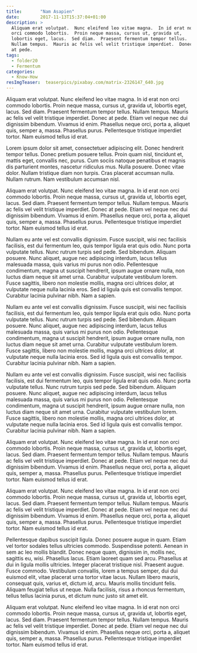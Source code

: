 ```yaml
---
title:       "Nam Asapien"
date:        2017-11-13T15:37:04+01:00
description: >
  Aliquam erat volutpat.  Nunc eleifend leo vitae magna.  In id erat non
  orci commodo lobortis.  Proin neque massa, cursus ut, gravida ut,
  lobortis eget, lacus.  Sed diam.  Praesent fermentum tempor tellus.
  Nullam tempus.  Mauris ac felis vel velit tristique imperdiet.  Donec
  at pede.
tags:
  - folder20
  - Fermentum
categories:
  - Know-How
resImgTeaser:  teaserpics/pixabay.com/matrix-2326147_640.jpg
---
```


Aliquam erat volutpat.  Nunc eleifend leo vitae magna.  In id erat non
orci commodo lobortis.  Proin neque massa, cursus ut, gravida ut,
lobortis eget, lacus.  Sed diam.  Praesent fermentum tempor tellus.
Nullam tempus.  Mauris ac felis vel velit tristique imperdiet.  Donec
at pede.  Etiam vel neque nec dui dignissim bibendum.  Vivamus id
enim.  Phasellus neque orci, porta a, aliquet quis, semper a, massa.
Phasellus purus.  Pellentesque tristique imperdiet tortor.  Nam
euismod tellus id erat.

Lorem ipsum dolor sit amet, consectetuer adipiscing elit.  Donec
hendrerit tempor tellus.  Donec pretium posuere tellus.  Proin quam
nisl, tincidunt et, mattis eget, convallis nec, purus.  Cum sociis
natoque penatibus et magnis dis parturient montes, nascetur ridiculus
mus.  Nulla posuere.  Donec vitae dolor.  Nullam tristique diam non
turpis.  Cras placerat accumsan nulla.  Nullam rutrum.  Nam vestibulum
accumsan nisl.

Aliquam erat volutpat.  Nunc eleifend leo vitae magna.  In id erat non
orci commodo lobortis.  Proin neque massa, cursus ut, gravida ut,
lobortis eget, lacus.  Sed diam.  Praesent fermentum tempor tellus.
Nullam tempus.  Mauris ac felis vel velit tristique imperdiet.  Donec
at pede.  Etiam vel neque nec dui dignissim bibendum.  Vivamus id
enim.  Phasellus neque orci, porta a, aliquet quis, semper a, massa.
Phasellus purus.  Pellentesque tristique imperdiet tortor.  Nam
euismod tellus id erat.

Nullam eu ante vel est convallis dignissim.  Fusce suscipit, wisi nec
facilisis facilisis, est dui fermentum leo, quis tempor ligula erat
quis odio.  Nunc porta vulputate tellus.  Nunc rutrum turpis sed pede.
Sed bibendum.  Aliquam posuere.  Nunc aliquet, augue nec adipiscing
interdum, lacus tellus malesuada massa, quis varius mi purus non odio.
Pellentesque condimentum, magna ut suscipit hendrerit, ipsum augue
ornare nulla, non luctus diam neque sit amet urna.  Curabitur
vulputate vestibulum lorem.  Fusce sagittis, libero non molestie
mollis, magna orci ultrices dolor, at vulputate neque nulla lacinia
eros.  Sed id ligula quis est convallis tempor.  Curabitur lacinia
pulvinar nibh.  Nam a sapien.

Nullam eu ante vel est convallis dignissim.  Fusce suscipit, wisi nec
facilisis facilisis, est dui fermentum leo, quis tempor ligula erat
quis odio.  Nunc porta vulputate tellus.  Nunc rutrum turpis sed pede.
Sed bibendum.  Aliquam posuere.  Nunc aliquet, augue nec adipiscing
interdum, lacus tellus malesuada massa, quis varius mi purus non odio.
Pellentesque condimentum, magna ut suscipit hendrerit, ipsum augue
ornare nulla, non luctus diam neque sit amet urna.  Curabitur
vulputate vestibulum lorem.  Fusce sagittis, libero non molestie
mollis, magna orci ultrices dolor, at vulputate neque nulla lacinia
eros.  Sed id ligula quis est convallis tempor.  Curabitur lacinia
pulvinar nibh.  Nam a sapien.

Nullam eu ante vel est convallis dignissim.  Fusce suscipit, wisi nec
facilisis facilisis, est dui fermentum leo, quis tempor ligula erat
quis odio.  Nunc porta vulputate tellus.  Nunc rutrum turpis sed pede.
Sed bibendum.  Aliquam posuere.  Nunc aliquet, augue nec adipiscing
interdum, lacus tellus malesuada massa, quis varius mi purus non odio.
Pellentesque condimentum, magna ut suscipit hendrerit, ipsum augue
ornare nulla, non luctus diam neque sit amet urna.  Curabitur
vulputate vestibulum lorem.  Fusce sagittis, libero non molestie
mollis, magna orci ultrices dolor, at vulputate neque nulla lacinia
eros.  Sed id ligula quis est convallis tempor.  Curabitur lacinia
pulvinar nibh.  Nam a sapien.

Aliquam erat volutpat.  Nunc eleifend leo vitae magna.  In id erat non
orci commodo lobortis.  Proin neque massa, cursus ut, gravida ut,
lobortis eget, lacus.  Sed diam.  Praesent fermentum tempor tellus.
Nullam tempus.  Mauris ac felis vel velit tristique imperdiet.  Donec
at pede.  Etiam vel neque nec dui dignissim bibendum.  Vivamus id
enim.  Phasellus neque orci, porta a, aliquet quis, semper a, massa.
Phasellus purus.  Pellentesque tristique imperdiet tortor.  Nam
euismod tellus id erat.

Aliquam erat volutpat.  Nunc eleifend leo vitae magna.  In id erat non
orci commodo lobortis.  Proin neque massa, cursus ut, gravida ut,
lobortis eget, lacus.  Sed diam.  Praesent fermentum tempor tellus.
Nullam tempus.  Mauris ac felis vel velit tristique imperdiet.  Donec
at pede.  Etiam vel neque nec dui dignissim bibendum.  Vivamus id
enim.  Phasellus neque orci, porta a, aliquet quis, semper a, massa.
Phasellus purus.  Pellentesque tristique imperdiet tortor.  Nam
euismod tellus id erat.

Pellentesque dapibus suscipit ligula.  Donec posuere augue in quam.
Etiam vel tortor sodales tellus ultricies commodo.  Suspendisse
potenti.  Aenean in sem ac leo mollis blandit.  Donec neque quam,
dignissim in, mollis nec, sagittis eu, wisi.  Phasellus lacus.  Etiam
laoreet quam sed arcu.  Phasellus at dui in ligula mollis ultricies.
Integer placerat tristique nisl.  Praesent augue.  Fusce commodo.
Vestibulum convallis, lorem a tempus semper, dui dui euismod elit,
vitae placerat urna tortor vitae lacus.  Nullam libero mauris,
consequat quis, varius et, dictum id, arcu.  Mauris mollis tincidunt
felis.  Aliquam feugiat tellus ut neque.  Nulla facilisis, risus a
rhoncus fermentum, tellus tellus lacinia purus, et dictum nunc justo
sit amet elit.

Aliquam erat volutpat.  Nunc eleifend leo vitae magna.  In id erat non
orci commodo lobortis.  Proin neque massa, cursus ut, gravida ut,
lobortis eget, lacus.  Sed diam.  Praesent fermentum tempor tellus.
Nullam tempus.  Mauris ac felis vel velit tristique imperdiet.  Donec
at pede.  Etiam vel neque nec dui dignissim bibendum.  Vivamus id
enim.  Phasellus neque orci, porta a, aliquet quis, semper a, massa.
Phasellus purus.  Pellentesque tristique imperdiet tortor.  Nam
euismod tellus id erat.

